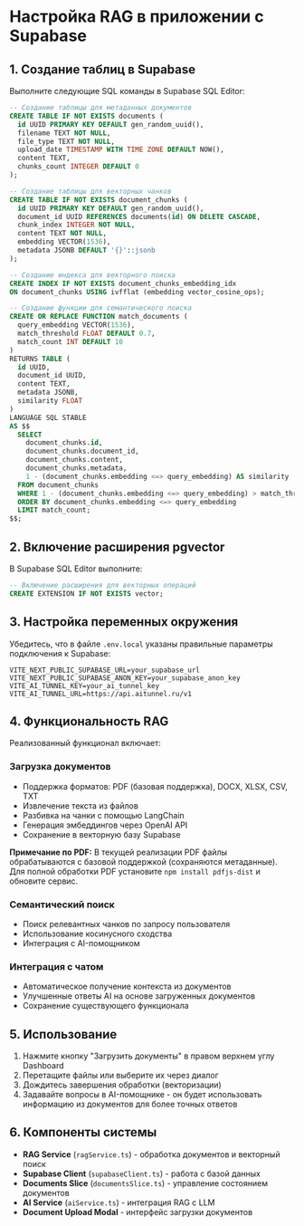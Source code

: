 # Настройка RAG в приложении с Supabase

## 1. Создание таблиц в Supabase

Выполните следующие SQL команды в Supabase SQL Editor:

```sql
-- Создание таблицы для метаданных документов
CREATE TABLE IF NOT EXISTS documents (
  id UUID PRIMARY KEY DEFAULT gen_random_uuid(),
  filename TEXT NOT NULL,
  file_type TEXT NOT NULL,
  upload_date TIMESTAMP WITH TIME ZONE DEFAULT NOW(),
  content TEXT,
  chunks_count INTEGER DEFAULT 0
);

-- Создание таблицы для векторных чанков
CREATE TABLE IF NOT EXISTS document_chunks (
  id UUID PRIMARY KEY DEFAULT gen_random_uuid(),
  document_id UUID REFERENCES documents(id) ON DELETE CASCADE,
  chunk_index INTEGER NOT NULL,
  content TEXT NOT NULL,
  embedding VECTOR(1536),
  metadata JSONB DEFAULT '{}'::jsonb
);

-- Создание индекса для векторного поиска
CREATE INDEX IF NOT EXISTS document_chunks_embedding_idx
ON document_chunks USING ivfflat (embedding vector_cosine_ops);

-- Создание функции для семантического поиска
CREATE OR REPLACE FUNCTION match_documents (
  query_embedding VECTOR(1536),
  match_threshold FLOAT DEFAULT 0.7,
  match_count INT DEFAULT 10
)
RETURNS TABLE (
  id UUID,
  document_id UUID,
  content TEXT,
  metadata JSONB,
  similarity FLOAT
)
LANGUAGE SQL STABLE
AS $$
  SELECT
    document_chunks.id,
    document_chunks.document_id,
    document_chunks.content,
    document_chunks.metadata,
    1 - (document_chunks.embedding <=> query_embedding) AS similarity
  FROM document_chunks
  WHERE 1 - (document_chunks.embedding <=> query_embedding) > match_threshold
  ORDER BY document_chunks.embedding <=> query_embedding
  LIMIT match_count;
$$;
```

## 2. Включение расширения pgvector

В Supabase SQL Editor выполните:

```sql
-- Включение расширения для векторных операций
CREATE EXTENSION IF NOT EXISTS vector;
```

## 3. Настройка переменных окружения

Убедитесь, что в файле `.env.local` указаны правильные параметры подключения к Supabase:

```
VITE_NEXT_PUBLIC_SUPABASE_URL=your_supabase_url
VITE_NEXT_PUBLIC_SUPABASE_ANON_KEY=your_supabase_anon_key
VITE_AI_TUNNEL_KEY=your_ai_tunnel_key
VITE_AI_TUNNEL_URL=https://api.aitunnel.ru/v1
```

## 4. Функциональность RAG

Реализованный функционал включает:

### Загрузка документов

- Поддержка форматов: PDF (базовая поддержка), DOCX, XLSX, CSV, TXT
- Извлечение текста из файлов
- Разбивка на чанки с помощью LangChain
- Генерация эмбеддингов через OpenAI API
- Сохранение в векторную базу Supabase

**Примечание по PDF:** В текущей реализации PDF файлы обрабатываются с базовой поддержкой (сохраняются метаданные). Для полной обработки PDF установите `npm install pdfjs-dist` и обновите сервис.

### Семантический поиск

- Поиск релевантных чанков по запросу пользователя
- Использование косинусного сходства
- Интеграция с AI-помощником

### Интеграция с чатом

- Автоматическое получение контекста из документов
- Улучшенные ответы AI на основе загруженных документов
- Сохранение существующего функционала

## 5. Использование

1. Нажмите кнопку "Загрузить документы" в правом верхнем углу Dashboard
2. Перетащите файлы или выберите их через диалог
3. Дождитесь завершения обработки (векторизации)
4. Задавайте вопросы в AI-помощнике - он будет использовать информацию из документов для более точных ответов

## 6. Компоненты системы

- **RAG Service** (`ragService.ts`) - обработка документов и векторный поиск
- **Supabase Client** (`supabaseClient.ts`) - работа с базой данных
- **Documents Slice** (`documentsSlice.ts`) - управление состоянием документов
- **AI Service** (`aiService.ts`) - интеграция RAG с LLM
- **Document Upload Modal** - интерфейс загрузки документов
